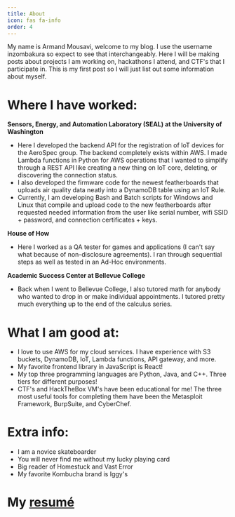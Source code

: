 ```yaml
---
title: About
icon: fas fa-info
order: 4
---
```


My name is Armand Mousavi, welcome to my blog. I use the username inzombakura so expect to see that interchangeably. Here I will be making posts about projects I am working on, hackathons I attend, and CTF's that I participate in. 
This is my first post so I will just list out some information about myself.

# Where I have worked:

**Sensors, Energy, and Automation Laboratory (SEAL) at the University of Washington**
* Here I developed the backend API for the registration of IoT devices for the AeroSpec group. The backend completely exists within AWS. I made Lambda functions in Python for AWS operations that I wanted to simplify through a REST API like creating a new thing on IoT core, deleting, or discovering the connection status.
* I also developed the firmware code for the newest featherboards that uploads air quality data neatly into a DynamoDB table using an IoT Rule. 
* Currently, I am developing Bash and Batch scripts for Windows and Linux that compile and upload code to the new featherboards after requested needed information from the user like serial number, wifi SSID + password, and connection certificates + keys.

**House of How**
* Here I worked as a QA tester for games and applications (I can't say what because of non-disclosure agreements). I ran through sequential steps as well as tested in an Ad-Hoc environments.

**Academic Success Center at Bellevue College**
* Back when I went to Bellevue College, I also tutored math for anybody who wanted to drop in or make individual appointments. I tutored pretty much everything up to the end of the calculus series.

# What I am good at:

* I love to use AWS for my cloud services. I have experience with S3 buckets, DynamoDB, IoT, Lambda functions, API gateway, and more.
* My favorite frontend library in JavaScript is React!
* My top three programming languages are Python, Java, and C++. Three tiers for different purposes!
* CTF's and HackTheBox VM's have been educational for me! The three most useful tools for completing them have been the Metasploit Framework, BurpSuite, and CyberChef.

# Extra info:

* I am a novice skateboarder
* You will never find me without my lucky playing card
* Big reader of Homestuck and Vast Error
* My favorite Kombucha brand is Iggy's

# My [resumé](https://drive.google.com/file/d/1MU_RM7U0BUcirqtA0UgTCcslEqOnXt1E/view?usp=sharing)
